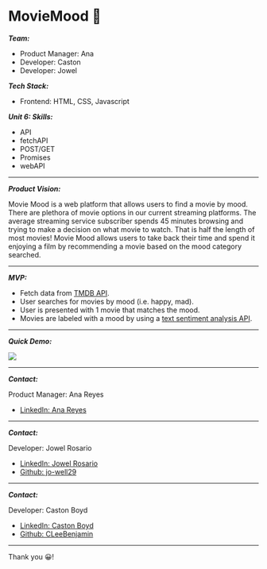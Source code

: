 # MovieMood 🎥

***Team:***

* Product Manager: Ana
* Developer: Caston
* Developer: Jowel
  
***Tech Stack:***

* Frontend: HTML, CSS, Javascript

***Unit 6: Skills:***

* API
* fetchAPI
* POST/GET
* Promises
* webAPI

___
***Product Vision:***

Movie Mood is a web platform that allows users to find a movie by mood. There are plethora of movie options in our current streaming platforms. The average streaming service subscriber spends 45 minutes browsing and trying to make a decision on what movie to watch. That is half the length of most movies! Movie Mood allows users to take back their time and spend it enjoying a film by recommending a movie based on the mood category searched. 

___
***MVP:***

* Fetch data from [TMDB API](https://developers.themoviedb.org/4/getting-started/authorization).
* User searches for movies by mood (i.e. happy, mad).
* User is presented with 1 movie that matches the mood.
* Movies are labeled with a mood by using a [text sentiment analysis API](https://rapidapi.com/fyhao/api/text-sentiment-analysis-method/).
  
___

***Quick Demo:***

![](imgs/preview.gif)


___

***Contact:***

Product Manager: Ana Reyes

* [LinkedIn: Ana Reyes](https://www.linkedin.com/in/anavreyes/)

___

***Contact:***

Developer: Jowel Rosario

* [LinkedIn: Jowel Rosario](https://www.linkedin.com/in/jowel-rosario/)
* [Github: jo-well29](https://github.com/jo-well29)
  
___

***Contact:***

Developer: Caston Boyd

* [LinkedIn: Caston Boyd](https://www.linkedin.com/in/castonboyd/)
* [Github: CLeeBenjamin](https://github.com/CLeeBenjamin)
___

Thank you 😀!
